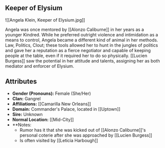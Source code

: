 ## Keeper of Elysium

![[Angela Klein, Keeper of Elysium.jpg]]

Angela was once mentored by [[Alonzo Caliburne]] in her years as a younger Kindred. While he preferred outright violence and intimidation as a means to control, Angela became a different kind of animal in her methods. Law, Politics, Clout; these tools allowed her to hunt in the jungles of politics and gave her a reputation as a fierce negotiator and capable of keeping people at the table, even if it required her to do so physically. [[Lucien Burgess]] saw the potential in her attitude and talents, assigning her as both mediator and enforcer of Elysium. 

## Attributes
*  **Gender (Pronouns):** Female (She/Her)
* **Clan:** Gangrel
* **Affiliations:** [[Camarilla New Orleans]]
* **Domain:** Commander's Palace, located in [[Uptown]]
* **Sire:** Unknown
* **Normal Location:** [[Mid-City]]
* **Notes: 
    - Rumor has it that she was kicked out of [[Alonzo Caliburne]]'s personal coterie after she was approached by [[Lucien Burgess]]
    - Is often visited by [[Leticia Harbough]] 
